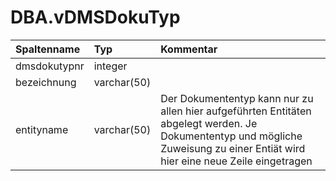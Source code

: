 
# DBA.vDMSDokuTyp

|Spaltenname|Typ|Kommentar|
|:----------|:--|:--------|
|dmsdokutypnr|integer||
|bezeichnung|varchar(50)||
|entityname|varchar(50)|Der Dokumententyp kann nur zu allen hier aufgeführten Entitäten abgelegt werden. Je Dokumententyp und mögliche Zuweisung zu einer Entiät wird hier eine neue Zeile eingetragen|
